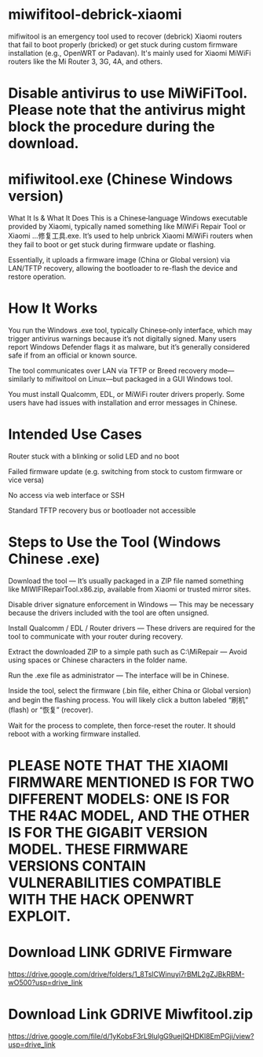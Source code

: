 # miwifitool-debrick-xiaomi
mifiwitool is an emergency tool used to recover (debrick) Xiaomi routers that fail to boot properly (bricked) or get stuck during custom firmware installation (e.g., OpenWRT or Padavan). It's mainly used for Xiaomi MiWiFi routers like the Mi Router 3, 3G, 4A, and others.

# Disable antivirus to use MiWiFiTool. Please note that the antivirus might block the procedure during the download.

# mifiwitool.exe (Chinese Windows version)
What It Is & What It Does
This is a Chinese‑language Windows executable provided by Xiaomi, typically named something like MiWiFi Repair Tool or Xiaomi …修复工具.exe. It’s used to help unbrick Xiaomi MiWiFi routers when they fail to boot or get stuck during firmware update or flashing.

Essentially, it uploads a firmware image (China or Global version) via LAN/TFTP recovery, allowing the bootloader to re-flash the device and restore operation.

# How It Works
You run the Windows .exe tool, typically Chinese‑only interface, which may trigger antivirus warnings because it’s not digitally signed. Many users report Windows Defender flags it as malware, but it’s generally considered safe if from an official or known source. 

The tool communicates over LAN via TFTP or Breed recovery mode—similarly to mifiwitool on Linux—but packaged in a GUI Windows tool.

You must install Qualcomm, EDL, or MiWiFi router drivers properly. Some users have had issues with installation and error messages in Chinese.

# Intended Use Cases
Router stuck with a blinking or solid LED and no boot

Failed firmware update (e.g. switching from stock to custom firmware or vice versa)

No access via web interface or SSH

Standard TFTP recovery bus or bootloader not accessible

# Steps to Use the Tool (Windows Chinese .exe)
Download the tool — It’s usually packaged in a ZIP file named something like MIWIFIRepairTool.x86.zip, available from Xiaomi or trusted mirror sites.

Disable driver signature enforcement in Windows — This may be necessary because the drivers included with the tool are often unsigned.

Install Qualcomm / EDL / Router drivers — These drivers are required for the tool to communicate with your router during recovery.

Extract the downloaded ZIP to a simple path such as C:\MiRepair — Avoid using spaces or Chinese characters in the folder name.

Run the .exe file as administrator — The interface will be in Chinese.

Inside the tool, select the firmware (.bin file, either China or Global version) and begin the flashing process. You will likely click a button labeled “刷机” (flash) or “恢复” (recover).

Wait for the process to complete, then force-reset the router. It should reboot with a working firmware installed.

# PLEASE NOTE THAT THE XIAOMI FIRMWARE MENTIONED IS FOR TWO DIFFERENT MODELS: ONE IS FOR THE R4AC MODEL, AND THE OTHER IS FOR THE GIGABIT VERSION MODEL. THESE FIRMWARE VERSIONS CONTAIN VULNERABILITIES COMPATIBLE WITH THE HACK OPENWRT EXPLOIT.

# Download LINK GDRIVE Firmware
https://drive.google.com/drive/folders/1_8TslCWinuyi7rBML2gZJBkRBM-wO500?usp=drive_link
# Download Link GDRIVE Miwfitool.zip
https://drive.google.com/file/d/1yKobsF3rL9lulgG9uejlQHDKl8EmPGji/view?usp=drive_link
